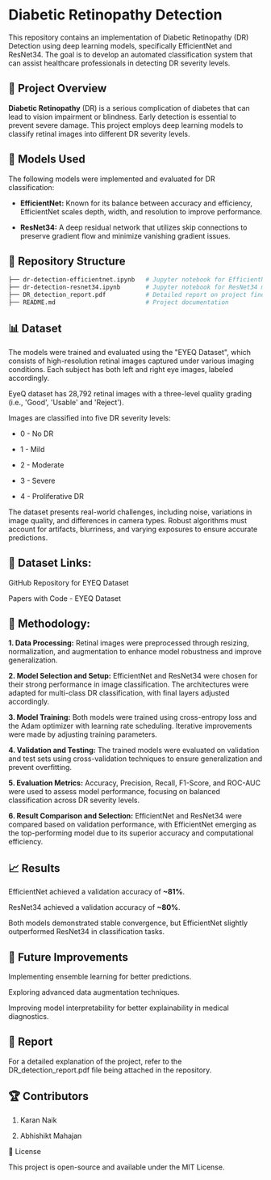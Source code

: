 # Diabetic Retinopathy Detection

This repository contains an implementation of Diabetic Retinopathy (DR) Detection using deep learning models, specifically EfficientNet and ResNet34. The goal is to develop an automated classification system that can assist healthcare professionals in detecting DR severity levels.

## 📌 Project Overview

**Diabetic Retinopathy** (DR) is a serious complication of diabetes that can lead to vision impairment or blindness. Early detection is essential to prevent severe damage. This project employs deep learning models to classify retinal images into different DR severity levels.

## 🚀 Models Used

The following models were implemented and evaluated for DR classification:

- **EfficientNet:** Known for its balance between accuracy and efficiency, EfficientNet scales depth, width, and resolution to improve performance.

- **ResNet34:** A deep residual network that utilizes skip connections to preserve gradient flow and minimize vanishing gradient issues.

## 📂 Repository Structure

```bash
├── dr-detection-efficientnet.ipynb   # Jupyter notebook for EfficientNet model
├── dr-detection-resnet34.ipynb       # Jupyter notebook for ResNet34 model
├── DR_detection_report.pdf           # Detailed report on project findings
├── README.md                         # Project documentation
```

## 📊 Dataset

The models were trained and evaluated using the "EYEQ Dataset", which consists of high-resolution retinal images captured under various imaging conditions. Each subject has both left and right eye images, labeled accordingly.

EyeQ dataset has 28,792 retinal images with a three-level quality grading (i.e., 'Good', 'Usable' and 'Reject').

Images are classified into five DR severity levels:

- 0 - No DR

- 1 - Mild

- 2 - Moderate

- 3 - Severe

- 4 - Proliferative DR

The dataset presents real-world challenges, including noise, variations in image quality, and differences in camera types. Robust algorithms must account for artifacts, blurriness, and varying exposures to ensure accurate predictions.

## 📌 Dataset Links:

GitHub Repository for EYEQ Dataset

Papers with Code - EYEQ Dataset

## 🔧 Methodology:

**1. Data Processing:** Retinal images were preprocessed through resizing, normalization, and augmentation to enhance model robustness and improve generalization.

**2. Model Selection and Setup:** EfficientNet and ResNet34 were chosen for their strong performance in image classification. The architectures were adapted for multi-class DR classification, with final layers adjusted accordingly.

**3. Model Training:** Both models were trained using cross-entropy loss and the Adam optimizer with learning rate scheduling. Iterative improvements were made by adjusting training parameters.

**4. Validation and Testing:** The trained models were evaluated on validation and test sets using cross-validation techniques to ensure generalization and prevent overfitting.

**5. Evaluation Metrics:** Accuracy, Precision, Recall, F1-Score, and ROC-AUC were used to assess model performance, focusing on balanced classification across DR severity levels.

**6. Result Comparison and Selection:** EfficientNet and ResNet34 were compared based on validation performance, with EfficientNet emerging as the top-performing model due to its superior accuracy and computational efficiency.

## 📈 Results

EfficientNet achieved a validation accuracy of **~81%**.

ResNet34 achieved a validation accuracy of **~80%**.

Both models demonstrated stable convergence, but EfficientNet slightly outperformed ResNet34 in classification tasks.

## 📌 Future Improvements

Implementing ensemble learning for better predictions.

Exploring advanced data augmentation techniques.

Improving model interpretability for better explainability in medical diagnostics.

## 📝 Report

For a detailed explanation of the project, refer to the DR_detection_report.pdf file being attached in the repository.

## 🏆 Contributors

1. Karan Naik

2. Abhishikt Mahajan

🔗 License

This project is open-source and available under the MIT License.
